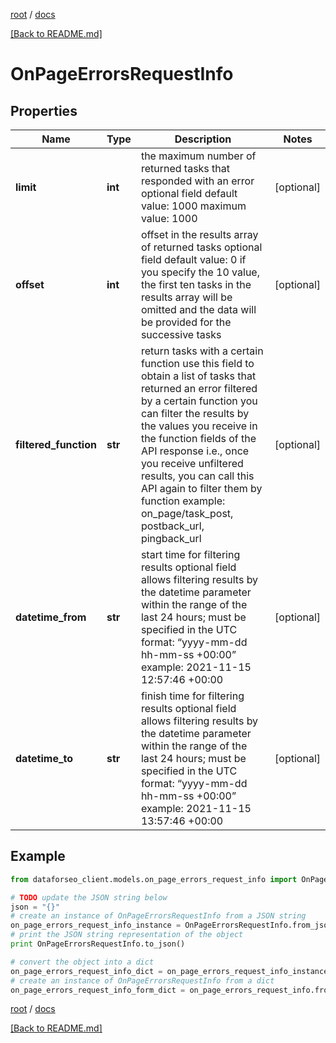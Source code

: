 [root](./../ "root") / [docs](./ "docs")

[[Back to README.md]](./../README.md "[Back to README.md]")

# OnPageErrorsRequestInfo

## Properties

Name | Type | Description | Notes
------------ | ------------- | ------------- | -------------
**limit** | **int** | the maximum number of returned tasks that responded with an error optional field default value: 1000 maximum value: 1000 | [optional]
**offset** | **int** | offset in the results array of returned tasks optional field default value: 0 if you specify the 10 value, the first ten tasks in the results array will be omitted and the data will be provided for the successive tasks | [optional]
**filtered_function** | **str** | return tasks with a certain function use this field to obtain a list of tasks that returned an error filtered by a certain function you can filter the results by the values you receive in the function fields of the API response i.e., once you receive unfiltered results, you can call this API again to filter them by function example: on_page/task_post, postback_url, pingback_url | [optional]
**datetime_from** | **str** | start time for filtering results optional field allows filtering results by the datetime parameter within the range of the last 24 hours; must be specified in the UTC format: “yyyy-mm-dd hh-mm-ss +00:00” example: 2021-11-15 12:57:46 +00:00 | [optional]
**datetime_to** | **str** | finish time for filtering results optional field allows filtering results by the datetime parameter within the range of the last 24 hours; must be specified in the UTC format: “yyyy-mm-dd hh-mm-ss +00:00” example: 2021-11-15 13:57:46 +00:00 | [optional]

## Example

```python
from dataforseo_client.models.on_page_errors_request_info import OnPageErrorsRequestInfo

# TODO update the JSON string below
json = "{}"
# create an instance of OnPageErrorsRequestInfo from a JSON string
on_page_errors_request_info_instance = OnPageErrorsRequestInfo.from_json(json)
# print the JSON string representation of the object
print OnPageErrorsRequestInfo.to_json()

# convert the object into a dict
on_page_errors_request_info_dict = on_page_errors_request_info_instance.to_dict()
# create an instance of OnPageErrorsRequestInfo from a dict
on_page_errors_request_info_form_dict = on_page_errors_request_info.from_dict(on_page_errors_request_info_dict)
```

  

[root](./../ "root") / [docs](./ "docs")

[[Back to README.md]](./../README.md "[Back to README.md]")